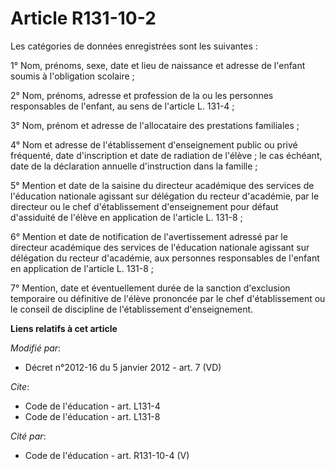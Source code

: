 # Article R131-10-2

Les catégories de données enregistrées sont les suivantes :

1° Nom, prénoms, sexe, date et lieu de naissance et adresse de l'enfant soumis à l'obligation scolaire ;

2° Nom, prénoms, adresse et profession de la ou les personnes responsables de l'enfant, au sens de l'article L. 131-4 ;

3° Nom, prénom et adresse de l'allocataire des prestations familiales ;

4° Nom et adresse de l'établissement d'enseignement public ou privé fréquenté, date d'inscription et date de radiation de
l'élève ; le cas échéant, date de la déclaration annuelle d'instruction dans la famille ;

5° Mention et date de la saisine du directeur académique des services de l'éducation nationale agissant sur délégation du
recteur d'académie, par le directeur ou le chef d'établissement d'enseignement pour défaut d'assiduité de l'élève en
application de l'article L. 131-8 ;

6° Mention et date de notification de l'avertissement adressé par               le directeur académique des services de
l'éducation nationale agissant sur délégation du recteur d'académie, aux personnes responsables de l'enfant en application de
l'article L. 131-8 ;

7° Mention, date et éventuellement durée de la sanction d'exclusion temporaire ou définitive de l'élève prononcée par le chef
d'établissement ou le conseil de discipline de l'établissement d'enseignement.

**Liens relatifs à cet article**

_Modifié par_:

  - Décret n°2012-16 du 5 janvier 2012 - art. 7 (VD)

_Cite_:

  - Code de l'éducation - art. L131-4
  - Code de l'éducation - art. L131-8

_Cité par_:

  - Code de l'éducation - art. R131-10-4 (V)
